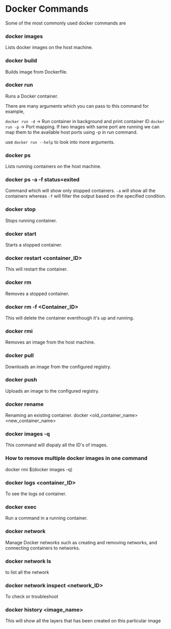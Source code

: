 # Docker Commands

Some of the most commonly used docker commands are

### docker images

Lists docker images on the host machine.

### docker build

Builds image from Dockerfile.

### docker run

Runs a Docker container.

There are many arguments which you can pass to this command for example,

`docker run -d` -> Run container in background and print container ID
`docker run -p` -> Port mapping. If two images with same port are running we can map them to the available host ports using -p in run command.

use `docker run --help` to look into more arguments.

### docker ps

Lists running containers on the host machine.

### docker ps -a -f status=exited

Command which will show only stopped containers. `-a` will show all the containers whereas `-f` will filter the output based on the specified condition.

### docker stop

Stops running container.

### docker start

Starts a stopped container.

### docker restart <container_ID>

This will restart the container.

### docker rm

Removes a stopped container.

### docker rm -f <Container_ID>

This will delete the container eventhough it's up and running.

### docker rmi

Removes an image from the host machine.

### docker pull

Downloads an image from the configured registry.

### docker push

Uploads an image to the configured registry.

### docker rename

Renaming an existing container. docker <old_container_name> <new_container_name>

### docker images -q

This command will dispaly all the ID's of images.

### How to remove multiple docker images in one command

docker rmi $(docker images -q)

### docker logs <container_ID>

To see the logs od container.

### docker exec

Run a command in a running container.

### docker network

Manage Docker networks such as creating and removing networks, and connecting containers to networks.

### docker network ls

to list all the network

### docker network inspect <network_ID>

To check or troubleshoot

### docker history <image_name>

This will show all the layers that has been created on this particular image
